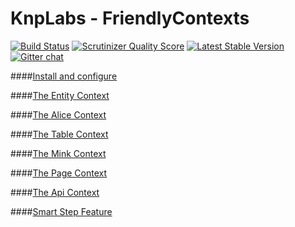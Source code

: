 KnpLabs - FriendlyContexts
================

[![Build Status](https://travis-ci.org/KnpLabs/FriendlyContexts.png?branch=master)](https://travis-ci.org/KnpLabs/FriendlyContexts)
[![Scrutinizer Quality Score](https://scrutinizer-ci.com/g/KnpLabs/FriendlyContexts/badges/quality-score.png?s=5292581c45ba61ea028dfb54c21c2ba50df604a2)](https://scrutinizer-ci.com/g/KnpLabs/FriendlyContexts/)
[![Latest Stable Version](https://poser.pugx.org/knplabs/friendly-contexts/v/stable.png)](https://packagist.org/packages/knplabs/friendly-contexts)
[![Gitter chat](https://badges.gitter.im/KnpLabs/FriendlyContexts.png)](https://gitter.im/KnpLabs/FriendlyContexts)


####[Install and configure](doc/configuration.md)
    
####[The Entity Context](doc/context-entity.md)

####[The Alice Context](doc/context-alice.md)

####[The Table Context](doc/context-table.md)

####[The Mink Context](doc/context-mink.md)

####[The Page Context](doc/context-page.md)

####[The Api Context](doc/context-api.md)

####[Smart Step Feature](doc/feature-smartStep.md)
